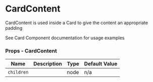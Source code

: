 # CardContent


CardContent is used inside a Card to give the content an appropriate padding

See Card Component documentation for usage examples

### Props - CardContent
Name | Description   | Type  | Default Value  |
--- | --- | --- | --- |
`children` |  | node | n/a
